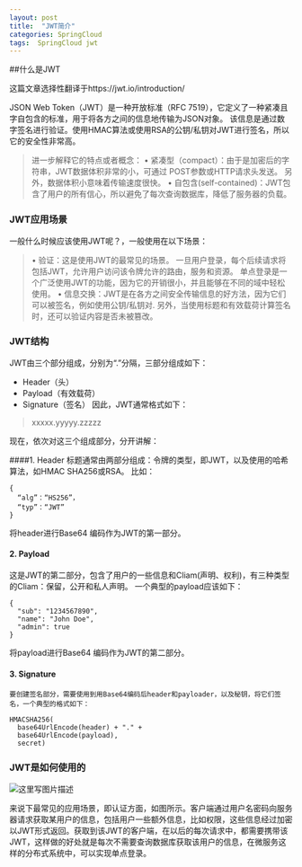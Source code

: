 ```yaml
---
layout: post
title:  "JWT简介"
categories: SpringCloud
tags:  SpringCloud jwt
---
```





##什么是JWT

这篇文章选择性翻译于https://jwt.io/introduction/

JSON Web Token（JWT）是一种开放标准（RFC 7519），它定义了一种紧凑且字自包含的标准，用于将各方之间的信息地传输为JSON对象。 该信息是通过数字签名进行验证。使用HMAC算法或使用RSA的公钥/私钥对JWT进行签名，所以它的安全性非常高。

<!--more-->

>进一步解释它的特点或者概念：
•	紧凑型（compact）：由于是加密后的字符串，JWT数据体积非常的小，可通过 POST参数或HTTP请求头发送。 另外，数据体积小意味着传输速度很快。
•	自包含(self-contained)：JWT包含了用户的所有信心，所以避免了每次查询数据库，降低了服务器的负载。

### JWT应用场景

  一般什么时候应该使用JWT呢？，一般使用在以下场景：
  
>•	验证：这是使用JWT的最常见的场景。 一旦用户登录，每个后续请求将包括JWT，允许用户访问该令牌允许的路由，服务和资源。 单点登录是一个广泛使用JWT的功能，因为它的开销很小，并且能够在不同的域中轻松使用。
•	信息交换：JWT是在各方之间安全传输信息的好方法，因为它们可以被签名，例如使用公钥/私钥对. 另外，当使用标题和有效载荷计算签名时，还可以验证内容是否未被篡改。 

###  JWT结构

JWT由三个部分组成，分别为“.”分隔，三部分组成如下：

*	Header（头）
*	Payload（有效载荷）
*	Signature（签名）
因此，JWT通常格式如下：

> xxxxx.yyyyy.zzzzz

   现在，依次对这三个组成部分，分开讲解：
   
####1.	Header
标题通常由两部分组成：令牌的类型，即JWT，以及使用的哈希算法，如HMAC SHA256或RSA。
比如：

```
{
  “alg”：“HS256”，
  “typ”：“JWT”
}
```

将header进行Base64 编码作为JWT的第一部分。

#### 2.	Payload
这是JWT的第二部分，包含了用户的一些信息和Cliam(声明、权利)，有三种类型的Cliam：保留，公开和私人声明。
一个典型的payload应该如下：

```
{
  "sub": "1234567890",
  "name": "John Doe",
  "admin": true
}
```

将payload进行Base64 编码作为JWT的第二部分。
#### 3.	Signature
    要创建签名部分，需要使用到用Base64编码后header和payloader，以及秘钥，将它们签名，一个典型的格式如下： 
 
```
HMACSHA256(
  base64UrlEncode(header) + "." +
  base64UrlEncode(payload),
  secret)
```

### JWT是如何使用的


  ![这里写图片描述](http://img.blog.csdn.net/20170529221517610?watermark/2/text/aHR0cDovL2Jsb2cuY3Nkbi5uZXQvZm9yZXpw/font/5a6L5L2T/fontsize/400/fill/I0JBQkFCMA==/dissolve/70/gravity/SouthEast)

来说下最常见的应用场景，即认证方面，如图所示。客户端通过用户名密码向服务器请求获取某用户的信息，包括用户一些额外信息，比如权限，这些信息经过加密以JWT形式返回。获取到该JWT的客户端，在以后的每次请求中，都需要携带该JWT，这样做的好处就是每次不需要查询数据库获取该用户的信息，在微服务这样的分布式系统中，可以实现单点登录。


